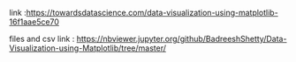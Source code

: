 link :https://towardsdatascience.com/data-visualization-using-matplotlib-16f1aae5ce70 <br>

files and csv link : https://nbviewer.jupyter.org/github/BadreeshShetty/Data-Visualization-using-Matplotlib/tree/master/
